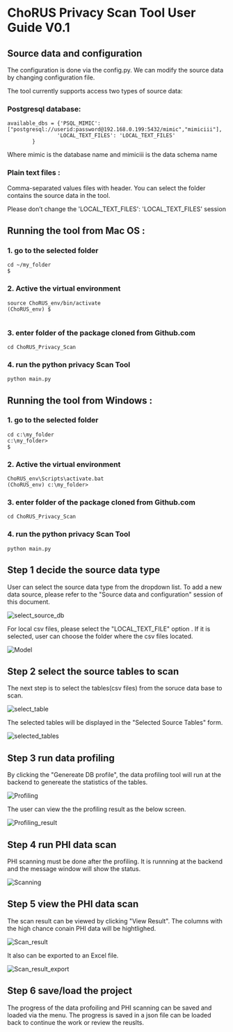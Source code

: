# ChoRUS Privacy Scan Tool User Guide V0.1
 
## Source data and configuration

The configuration is done via the config.py. We can modify the source data by changing configuration file.

The tool currently supports access two types of source data:

### Postgresql database:  

~~~
available_dbs = {'PSQL_MIMIC': ["postgresql://userid:password@192.168.0.199:5432/mimic","mimiciii"],
                'LOCAL_TEXT_FILES': 'LOCAL_TEXT_FILES'
        }
~~~        

Where mimic is the database name and mimiciii is the data schema name

### Plain text files :  

Comma-separated values files with header. You can select the folder contains the source data in the tool.

Please don’t change the 'LOCAL_TEXT_FILES': 'LOCAL_TEXT_FILES' session
 

## Running the tool from Mac OS :

### 1. go to the selected folder
~~~
cd ~/my_folder
$
~~~

### 2. Active the virtual environment
~~~
source ChoRUS_env/bin/activate
(ChoRUS_env) $
 
~~~

### 3. enter folder of the package cloned from Github.com 
~~~
cd ChoRUS_Privacy_Scan
~~~

### 4. run the python privacy Scan Tool
~~~
python main.py
~~~
 

## Running the tool from Windows :

### 1. go to the selected folder
~~~
cd c:\my_folder
c:\my_folder>
$
~~~

### 2. Active the virtual environment
~~~
ChoRUS_env\Scripts\activate.bat
(ChoRUS_env) c:\my_folder>
~~~

### 3. enter folder of the package cloned from Github.com 
~~~
cd ChoRUS_Privacy_Scan
~~~

### 4. run the python privacy Scan Tool
~~~
python main.py
~~~
 
## Step 1 decide the source data type 
User can select the source data type from the dropdown list. To add a new data source, please refer to the "Source data and configuration" session of this document.

![select_source_db](screen_capture/select_source_db.JPG?raw=true)

For local csv files, please select the "LOCAL_TEXT_FILE" option . If it is selected, user can  choose the folder where the csv files located.

![Model](screen_capture/csv_files.JPG?raw=true)

## Step 2 select the source tables to scan 

The next step is to select the tables(csv files) from the soruce data base to scan.

![select_table](screen_capture/select_table.JPG?raw=true")

The selected tables will be displayed in the "Selected Source Tables" form.

![selected_tables](screen_capture/selected_tables.JPG?raw=true)

## Step 3 run data profiling 
By clicking the "Genereate DB profile", the data profiling tool will run at the backend to genereate the statistics of the tables.

![Profiling](screen_capture/Profiling.JPG?raw=true)

The user can view the the profiling result as the below screen.

![Profiling_result](screen_capture/Profiling_result.JPG?raw=true)

## Step 4 run PHI data scan

PHI scanning must be done after the profiling. It is runnning at the backend and the message window will show the status.

![Scanning](screen_capture/Scanning.JPG?raw=true)

## Step 5 view the PHI data scan

The scan result can be viewed by clicking "View Result".  The columns with the high chance conain PHI data will be hightlighed. 

![Scan_result](screen_capture/Scan_result.JPG?raw=true)

It also can be exported to an Excel file.  

![Scan_result_export](screen_capture/Scan_result_export.JPG?raw=true)

## Step 6 save/load the project

The progress of the data profoiling and PHI scanning can be saved and loaded via the menu. The progress is saved in a json file  can be loaded back to continue the work or review the reuslts. 





 
 
 





